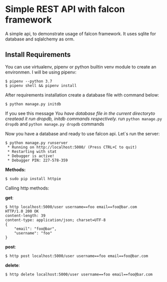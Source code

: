 # Simple REST API with falcon framework

A simple api, to demonstrate usage of falcon framework. It uses sqlite for database and sqlalchemy as orm.

## Install Requirements
You can use virtualenv, pipenv or python builtin venv module to create an environmen. I will be using pipenv:

```shell
$ pipenv --python 3.7
$ pipenv shell && pipenv install
```
After requirements installation create a database file with command below:

```shell
$ python manage.py initdb
```

If you see this message *You have database file in the current directoryto createad it run dropdb, initdb commands respectively.* run `python manage.py dropdb` and `python manage.py dropdb` commands

Now you have a database and ready to use falcon api. Let`s run the server:

```shell
$ python manage.py runserver
 * Running on http://localhost:5000/ (Press CTRL+C to quit)
 * Restarting with stat
 * Debugger is active!
 * Debugger PIN: 227-578-359
```


**Methods:**

```shell
$ sudo pip install httpie
```

Calling http methods:

**get**:

```shell
$ http localhost:5000/user username==foo email==foo@bar.com
HTTP/1.0 200 OK
content-length: 39
content-type: application/json; charset=UTF-8
{
    "email": "foo@bar",
    "username": "foo"
}
```

**post**:

```shell
$ http post localhost:5000/user username==foo email==foo@bar.com
```

**delete**:

```shell
$ http delete localhost:5000/user username==foo email==foo@bar.com
```
